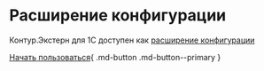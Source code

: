 # Расширение конфигурации

Контур.Экстерн для 1С доступен как [расширение конфигурации](https://v8.1c.ru/platforma/rasshireniya/)

[Начать пользоваться](../start/install-ext/){ .md-button .md-button--primary }

